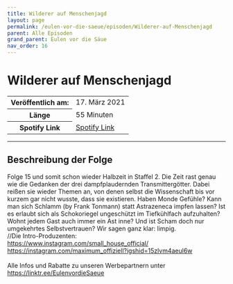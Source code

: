 ```yaml
---
title: Wilderer auf Menschenjagd
layout: page
permalink: /eulen-vor-die-saeue/episoden/Wilderer-auf-Menschenjagd
parent: Alle Episoden
grand_parent: Eulen vor die Säue
nav_order: 16
---
```


# Wilderer auf Menschenjagd
<table class="resp-table dcf-table dcf-table-responsive dcf-table-bordered dcf-table-striped dcf-w-100%">
                    <tbody>
                        <tr>
                            <th scope="row">Veröffentlich am:</th>
                            <td data-label="Veröffentlich am:">17. März 2021</td>
                        </tr>
                        <tr>
                            <th scope="row">Länge </th>
                            <td data-label="Länge ">55 Minuten</td>
                        </tr><tr>
                                <th scope="row">Spotify Link</th>
                                <td data-label="Spotify Link"><a href="https://open.spotify.com/episode/2NWzCXWn2i7G8yhVCAi9Zx">Spotify Link</a></td>
                            </tr></tbody>
                </table>

***

## Beschreibung der Folge

<div>
Folge 15 und somit schon wieder Halbzeit in Staffel 2. Die Zeit rast genau wie die Gedanken der drei dampfplaudernden Transmittergötter. Dabei reißen sie wieder Themen an, von denen selbst die Wissenschaft bis vor kurzem gar nicht wusste, dass sie existieren. Haben Monde Gefühle? Kann man sich Schlamm (by Frank Tonmann) statt Astrazeneca impfen lassen? Ist es erlaubt sich als Schokoriegel ungeschützt im Tiefkühlfach aufzuhalten? Wohnt jedem Gast auch immer ein Ast inne? Und ist Scham doch nur umgekehrtes Selbstvertrauen? Wir sagen ganz klar: limpig. <br> //Die Intro-Produzenten: <br> <a href="https://www.instagram.com/small_house_official/">https://www.instagram.com/small_house_official/</a> <br> <a href="https://instagram.com/maximum_offiziell?igshid=15zlvm4aeul6w">https://instagram.com/maximum_offiziell?igshid=15zlvm4aeul6w</a> <br>  <br> Alle Infos und Rabatte zu unseren Werbepartnern unter <a href="https://linktr.ee/EulenvordieSaeue">https://linktr.ee/EulenvordieSaeue</a>  
</div>


